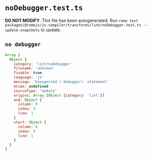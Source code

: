 # `noDebugger.test.ts`

**DO NOT MODIFY**. This file has been autogenerated. Run `rome test packages/@romejs/js-compiler/transforms/lint/noDebugger.test.ts --update-snapshots` to update.

## `no debugger`

```javascript
Array [
  Object {
    category: 'lint/noDebugger'
    filename: 'unknown'
    fixable: true
    language: 'js'
    message: 'Unexpected \'debugger\' statement'
    mtime: undefined
    sourceType: 'module'
    origins: Array [Object {category: 'lint'}]
    end: Object {
      column: 9
      index: 9
      line: 1
    }
    start: Object {
      column: 0
      index: 0
      line: 1
    }
  }
]
```
